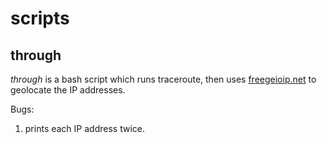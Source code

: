# scripts

## through
*through* is a bash script which runs traceroute, then uses <a href=https://freegeoip.net>freegeioip.net</a> to geolocate the IP addresses.

Bugs: 
1. prints each IP address twice.
